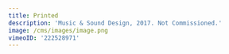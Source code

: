 ```yaml
---
title: Printed
description: 'Music & Sound Design, 2017. Not Commissioned.'
image: /cms/images/image.png
vimeoID: '222528971'
---
```



















